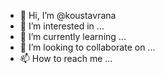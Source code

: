 - 👋 Hi, I’m @koustavrana
- 👀 I’m interested in ...
- 🌱 I’m currently learning ...
- 💞️ I’m looking to collaborate on ...
- 📫 How to reach me ...

<!---
koustavrana/koustavrana is a ✨ special ✨ repository because its `README.md` (this file) appears on your GitHub profile.
You can click the Preview link to take a look at your changes.
--->
